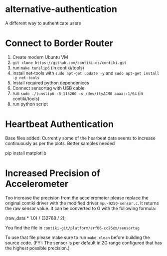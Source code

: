 # alternative-authentication
A different way to authenticate users

# Connect to Border Router
1) Create modern Ubuntu VM 
2) `git clone https://github.com/contiki-os/contiki.git`
3) run `make tunslip6` (in contiki/tools)
4) install net-tools with `sudo apt-get update -y` and `sudo apt-get install -y net-tools`
5) Install required python dependenices
6) Connect sensortag with USB cable
7) run `sudo ./tunslip6 -B 115200 -s /dev/ttyACM0 aaaa::1/64` (in contiki/tools)
8) run python script

# Heartbeat Authentication

Base files added. 
Currently some of the hearbeat data seems to increase continuously as per the plots. Better samples needed

pip install matplotlib

# Increased Precision of Accelerometer
Too increase the precision from the accelerometer please replace the original contiki driver with the modified driver `mpu-9250-sensor.c`. It returns the raw sensor value. It can be converted to G with the following formula:

(raw_data * 1.0) / (32768 / 2);

You find the file in `contiki-git/platform/srf06-cc26xx/sensortag`

To use that file please make sure to run `make clean` before building the source code. (FYI: The sensor is per default in 2G range configured that has the highest possible precision.)
